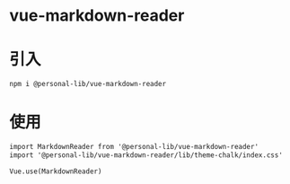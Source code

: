 # vue-markdown-reader

# 引入
```npm
npm i @personal-lib/vue-markdown-reader
```

# 使用
```md
import MarkdownReader from '@personal-lib/vue-markdown-reader'
import '@personal-lib/vue-markdown-reader/lib/theme-chalk/index.css'

Vue.use(MarkdownReader)
```